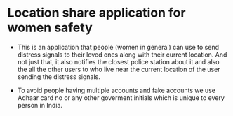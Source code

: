 # Location share application for women safety
 
* This is an application that people (women in general) can use to send distress signals to their loved ones along with their current location. And not just that, it also notifies the closest police station about it and also the all the other users to who live near the current location of the user sending the distress signals.

* To avoid people having multiple accounts and fake accounts we use Adhaar card no or any other goverment initials which is unique to every person in India.
